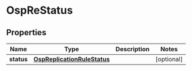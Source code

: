 # OspReStatus

## Properties
Name | Type | Description | Notes
------------ | ------------- | ------------- | -------------
**status** | [**OspReplicationRuleStatus**](OspReplicationRuleStatus.md) |  |  [optional]
